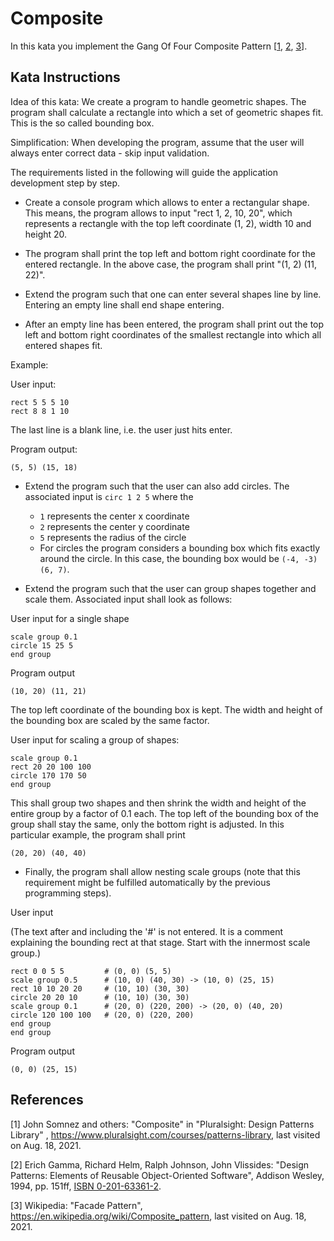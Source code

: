 # Composite

In this kata you implement the Gang Of Four Composite Pattern [[1](#ref-1), [2](#ref-2), [3](#ref-3)].

## Kata Instructions

Idea of this kata: We create a program to handle geometric shapes. The program shall calculate a rectangle into which a
set of geometric shapes fit. This is the so called bounding box.

Simplification: When developing the program, assume that the user will always enter correct data - skip input
validation.

The requirements listed in the following will guide the application development step by step.

- Create a console program which allows to enter a rectangular shape. This means, the program allows to input "rect 1,
  2, 10, 20", which represents a rectangle with the top left coordinate (1, 2), width 10 and height 20.

- The program shall print the top left and bottom right coordinate for the entered rectangle. In the above case, the
  program shall print "(1, 2) (11, 22)".

- Extend the program such that one can enter several shapes line by line. Entering an empty line shall end shape
  entering.

- After an empty line has been entered, the program shall print out the top left and bottom right coordinates of the
  smallest rectangle into which all entered shapes fit.

Example:

User input:

```text
rect 5 5 5 10
rect 8 8 1 10

```

The last line is a blank line, i.e. the user just hits enter.

Program output:

```text
(5, 5) (15, 18)
```

- Extend the program such that the user can also add circles. The associated input is `circ 1 2 5` where the
    - `1` represents the center x coordinate
    - `2` represents the center y coordinate
    - `5` represents the radius of the circle
    - For circles the program considers a bounding box which fits exactly around the circle. In this case, the bounding
      box would be `(-4, -3) (6, 7)`.

- Extend the program such that the user can group shapes together and scale them. Associated input shall look as
  follows:

User input for a single shape

```text
scale group 0.1
circle 15 25 5
end group
```

Program output

```text
(10, 20) (11, 21)
```

The top left coordinate of the bounding box is kept. The width and height of the bounding box are scaled by the same
factor.

User input for scaling a group of shapes:

```text
scale group 0.1
rect 20 20 100 100
circle 170 170 50
end group
```

This shall group two shapes and then shrink the width and height of the entire group by a factor of 0.1 each. The top
left of the bounding box of the group shall stay the same, only the bottom right is adjusted. In this particular
example, the program shall print

```text
(20, 20) (40, 40)
```

- Finally, the program shall allow nesting scale groups (note that this requirement might be fulfilled automatically by
  the previous programming steps).

User input

(The text after and including the '#' is not entered. It is a comment explaining the bounding rect at that stage. Start
with the innermost scale group.)

```text
rect 0 0 5 5         # (0, 0) (5, 5)
scale group 0.5      # (10, 0) (40, 30) -> (10, 0) (25, 15)
rect 10 10 20 20     # (10, 10) (30, 30)
circle 20 20 10      # (10, 10) (30, 30)
scale group 0.1      # (20, 0) (220, 200) -> (20, 0) (40, 20)
circle 120 100 100   # (20, 0) (220, 200)
end group
end group 
```

Program output

```text
(0, 0) (25, 15)
```

## References

<a name="ref-1">[1]</a> John Somnez and others: "Composite" in "Pluralsight: Design Patterns Library"
, https://www.pluralsight.com/courses/patterns-library, last visited on Aug. 18, 2021.

<a name="ref-2">[2]</a> Erich Gamma, Richard Helm, Ralph Johnson, John Vlissides: "Design Patterns: Elements of Reusable
Object-Oriented Software", Addison Wesley, 1994, pp.
151ff, [ISBN 0-201-63361-2](https://en.wikipedia.org/wiki/Special:BookSources/0-201-63361-2).

<a name="ref-3">[3]</a> Wikipedia: "Facade Pattern", https://en.wikipedia.org/wiki/Composite_pattern, last visited on
Aug. 18, 2021.